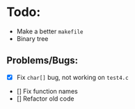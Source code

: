 # Todo:

- Make a better `makefile`
- Binary tree

## Problems/Bugs:

- [x] Fix `char[]` bug, not working on `test4.c`
- [] Fix function names
- [] Refactor old code
